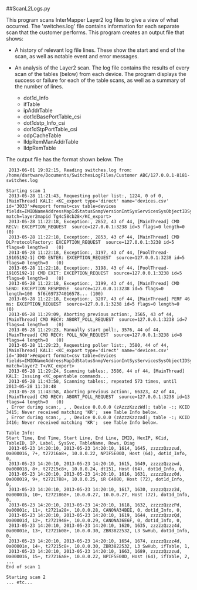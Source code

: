 ##ScanL2Logs.py

This program scans InterMapper Layer2 log files to give a view of what occurred. The 'switches.log' file contains information for each separate scan that the customer performs. This program creates an output file that shows:

* A history of relevant log file lines. These show the start and end of the scan, as well as notable event and error messages.

* An analysis of the Layer2 scan. The log file contains the results of every scan of the tables (below) from each device. The program displays the success or failure for each of the table scans, as well as a summary of the number of lines.
  * dot1d_Info
  * ifTable
  * ipAddrTable
  * dot1dBasePortTable_csi
  * dot1dstp_Info_csi
  * dot1dStpPortTable_csi
  * cdpCacheTable
  * lldpRemManAddrTable
  * lldpRemTable

The output file has the format shown below. The 

```
 2013-06-01 19:02:15, Reading switches.log from: /home/dartware/Documents/SwitchesLogFiles/Customer ABC/127.0.0.1-8181-switches.log

Starting scan 1
 2013-05-28 11:21:43, Requesting poller list:, 1224, 0 of 0, [MainThread] KALI: <KC_export type='direct' name='devices.csv' id='3033'>#export format=csv table=devices fields=IMIDNameAddressMapIdStatusSnmpVersionIntSysServicesSysObjectIDSysDescrStatusLevelReason match=layer2mapid Tg4c58cb28</KC_export>
 2013-05-28 11:22:18, Exception:, 2852, 43 of 44, [MainThread] CMD RECV: EXCEPTION_REQUEST  source=127.0.0.1:3238 id=5 flags=0 length=0   (0)
 2013-05-28 11:22:18, Exception:, 2853, 43 of 44, [MainThread] CMD DLProtocolFactory: EXCEPTION_REQUEST  source=127.0.0.1:3238 id=5 flags=0 length=0   (0)
 2013-05-28 11:22:18, Exception:, 3197, 43 of 44, [PoolThread-19105192-1] CMD ENTER: EXCEPTION_REQUEST  source=127.0.0.1:3238 id=5 flags=0 length=0   (0)
 2013-05-28 11:22:18, Exception:, 3198, 43 of 44, [PoolThread-19105192-1] CMD EXIT: EXCEPTION_REQUEST  source=127.0.0.1:3238 id=5 flags=0 length=0   (0)
 2013-05-28 11:22:18, Exception:, 3199, 43 of 44, [MainThread] CMD SEND: EXCEPTION_RESPONSE  source=127.0.0.1:3238 id=5 flags=0 length=100  5f6c697374016578... (100)
 2013-05-28 11:22:18, Exception:, 3207, 43 of 44, [MainThread] PERF 46 ms: EXCEPTION_REQUEST  source=127.0.0.1:3238 id=5 flags=0 length=0   (0)
 2013-05-28 11:29:09, Aborting previous action:, 3565, 43 of 44, [MainThread] CMD RECV: ABORT_POLL_REQUEST  source=127.0.0.1:3238 id=7 flags=4 length=0   (0)
 2013-05-28 11:29:23, Manually start poll:, 3576, 44 of 44, [MainThread] CMD RECV: POLL_NOW_REQUEST  source=127.0.0.1:3238 id=8 flags=4 length=0   (0)
 2013-05-28 11:29:23, Requesting poller list:, 3580, 44 of 44, [MainThread] KALI: <KC_export type='direct' name='devices.csv' id='3040'>#export format=csv table=devices fields=IMIDNameAddressMapIdStatusSnmpVersionIntSysServicesSysObjectIDSysDescrStatusLevelReason match=layer2 T</KC_export>
 2013-05-28 11:29:24, Scanning tables:, 3586, 44 of 44, [MainThread] KALI: Issuing <KC_opentable commands...
 2013-05-28 11:43:58, Scanning tables:, repeated 573 times, until 2013-05-28 11:30:48
 2013-05-28 11:43:58, Aborting previous action:, 66323, 42 of 44, [MainThread] CMD RECV: ABORT_POLL_REQUEST  source=127.0.0.1:3238 id=13 flags=4 length=0   (0)
, Error during scan:, , , Device 0.0.0.0 (zAzzzKzzzWd); table -:; KCID 3415; Never received matching 'KR';  see Table Info below.
, Error during scan:, , , Device 0.0.0.0 (zAzzzKzzzad); table -:; KCID 3416; Never received matching 'KR';  see Table Info below.

Table Info:
Start Time, End Time, Start Line, End Line, IMID, HexIP, KCid, TableID, IP, Label, SysSvc, TableName, Rows, Diag
 2013-05-23 14:20:10, 2013-05-23 14:20:10, 1614, 1645, zzzzzQzzzud, 0a000016, 7+, t27216a8+, 10.0.0.22, NPIF5E00D, Host (64), dot1d_Info, 0, 
 2013-05-23 14:20:10, 2013-05-23 14:20:10, 1615, 1649, zzzzzQzzzwd, 0a000018, 8+, t27215c8+, 10.0.0.24, dt151, Host (64), dot1d_Info, 0, 
 2013-05-23 14:20:10, 2013-05-23 14:20:10, 1616, 1631, zzzzzQzzz0d, 0a000019, 9+, t2721788+, 10.0.0.25, iR C4080, Host (72), dot1d_Info, 0, 
 2013-05-23 14:20:10, 2013-05-23 14:20:10, 1617, 1630, zzzzzQzzz2d, 0a00001b, 10+, t2721868+, 10.0.0.27, 10.0.0.27, Host (72), dot1d_Info, 0, 
 2013-05-23 14:20:10, 2013-05-23 14:20:10, 1618, 1632, zzzzzQzzzPd, 0a00001c, 11+, t2721a28+, 10.0.0.28, CANONA34BEE, 0, dot1d_Info, 0, 
 2013-05-23 14:20:10, 2013-05-23 14:20:10, 1619, 1644, zzzzzQzzzQd, 0a00001d, 12+, t2721948+, 10.0.0.29, CANONA36E6F, 0, dot1d_Info, 0, 
 2013-05-23 14:20:10, 2013-05-23 14:20:10, 1620, 1635, zzzzzQzzz4d, 0a00001e, 13+, t2721b08+, 10.0.0.30, ZBR3822532, L3 SwHub, dot1d_Info, 0, 
 2013-05-23 14:20:10, 2013-05-23 14:20:10, 1654, 1674, zzzzzQzzz4d, 0a00001e, 14+, t27215c8+, 10.0.0.30, ZBR3822532, L3 SwHub, ifTable, 1, 
 2013-05-23 14:20:10, 2013-05-23 14:20:10, 1663, 1689, zzzzzQzzzud, 0a000016, 15+, t27216a8+, 10.0.0.22, NPIF5E00D, Host (64), ifTable, 2, 
...
End of scan 1

Starting scan 2
... etc...
```

